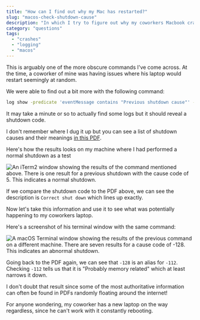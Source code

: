 ```yaml
---
title: "How can I find out why my Mac has restarted?"
slug: "macos-check-shutdown-cause"
description: "In which I try to figure out why my coworkers Macbook crashed"
category: "questions"
tags:
  - "crashes"
  - "logging"
  - "macos"
---
```


This is arguably one of the more obscure commands I've come across. At the time, a coworker of mine was having issues where his laptop would restart seemingly at random.

We were able to find out a bit more with the following command:

```bash
log show -predicate 'eventMessage contains "Previous shutdown cause"' -last 24h
```

It may take a minute or so to actually find some logs but it should reveal a shutdown code.

I don't remember where I dug it up but you can see a list of shutdown causes and their meanings [in this PDF](https://cdn.utf9k.net/questions/macos-check-shutdown-cause/shutdown-causes.pdf).

Here's how the results looks on my machine where I had performed a normal shutdown as a test

![An iTerm2 window showing the results of the command mentioned above. There is one result for a previous shutdown with the cause code of 5. This indicates a normal shutdown.](https://cdn.utf9k.net/questions/macos-check-shutdown-cause/normal-shutdown.png)

If we compare the shutdown code to the PDF above, we can see the description is `Correct shut down` which lines up exactly.

Now let's take this information and use it to see what was potentially happening to my coworkers laptop.

Here's a screenshot of his terminal window with the same command:

![A macOS Terminal window showing the results of the previous command on a different machine. There are seven results for a cause code of -128. This indicates an abnormal shutdown.](https://cdn.utf9k.net/questions/macos-check-shutdown-cause/abnormal-shutdown.png)

Going back to the PDF again, we can see that `-128` is an alias for `-112`. Checking `-112` tells us that it is "Probably memory related" which at least narrows it down.

I don't doubt that result since some of the most authoritative information can often be found in PDFs randomly floating around the internet!

For anyone wondering, my coworker has a new laptop on the way regardless, since he can't work with it constantly rebooting.
